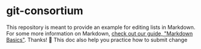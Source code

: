 git-consortium
==============

This repository is meant to provide an example for editing lists in Markdown. For some more information on Markdown, [check out our guide, "Markdown Basics"][Markdown]. Thanks! :sparkling_heart:  This doc also help you practice how to submit change

[Markdown]: https://help.github.com/articles/markdown-basics "Markdown Basics"
